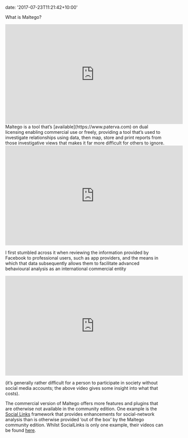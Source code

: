 
date: '2017-07-23T11:21:42+10:00'


What is <span class="textannotation disambiguated wl-thing" id="urn:enhancement-c358392a-dd38-f998-7f37-bb0dac6c3bc2" itemid="http://data.wordlift.io/wl0293/entity/maltego">Maltego</span>?

<iframe allowfullscreen="allowfullscreen" frameborder="0" height="315" loading="lazy" src="https://www.youtube.com/embed/kZWTMvORjCA" width="560"></iframe>  
<span class="textannotation disambiguated wl-thing" id="urn:enhancement-b27742e1-5037-6617-446d-0861029d51b4" itemid="http://data.wordlift.io/wl0293/entity/maltego">Maltego</span> is a <span class="textannotation disambiguated wl-thing" id="urn:enhancement-7ad9a5c8-805c-e957-acf2-2bb8b4ed0236" itemid="http://data.wordlift.io/wl0293/entity/tool">tool</span> that’s [available](https://www.paterva.com) on dual licensing enabling commercial use or freely, providing a <span class="textannotation disambiguated wl-thing" id="urn:enhancement-4cb73e1e-5970-772b-1b24-488bc5ca484b" itemid="http://data.wordlift.io/wl0293/entity/tool">tool</span> that’s used to investigate relationships using data, then map, store and print reports from those investigative views that makes it far more difficult for others to ignore.

<iframe allowfullscreen="allowfullscreen" frameborder="0" height="315" loading="lazy" src="https://www.youtube.com/embed/JTZfkQzMaPc" width="560"></iframe>

I first stumbled across it when reviewing the information provided by Facebook to professional users, such as app providers, and the means in which that data subsequently allows them to facilitate advanced behavioural analysis as an international commercial entity

<iframe allowfullscreen="allowfullscreen" frameborder="0" height="315" loading="lazy" src="https://www.youtube.com/embed/g6sOi9FOz2o" width="560"></iframe>

(it’s generally rather difficult for a person to participate in society without <span class="textannotation disambiguated wl-thing" id="urn:enhancement-0af217cf-0ff0-cb13-50eb-688e3680b1f6" itemid="http://data.wordlift.io/wl0293/entity/social">social</span> media accounts; the above video gives some insight into what that costs).

The commercial version of <span class="textannotation disambiguated wl-thing" id="urn:enhancement-f3dbf4b8-9787-132e-97f1-93a09930684e" itemid="http://data.wordlift.io/wl0293/entity/maltego">Maltego</span> offers more features and <span class="textannotation disambiguated wl-thing" id="urn:enhancement-c0d54382-1721-d34f-25e2-b7a694230d77" itemid="http://data.wordlift.io/wl0293/entity/plug-in_computing">plugins</span> that are otherwise not available in the community edition. One example is the [Social Links](https://mtg-bi.com/) framework that provides enhancements for <span class="textannotation disambiguated wl-thing" id="urn:enhancement-39755064-7973-d29d-4da6-02742db1ab04" itemid="http://data.wordlift.io/wl0293/entity/social">social</span>-network analysis than is otherwise provided ‘out of the box’ by the <span class="textannotation disambiguated wl-thing" id="urn:enhancement-e4e51125-d705-f976-dd03-2c678ad8054f" itemid="http://data.wordlift.io/wl0293/entity/maltego">Maltego</span> community edition. Whilst SocialLinks is only one example, their videos can be found [here](https://www.youtube.com/channel/UCcFD986JKvXXU88w0SRfvow/videos).